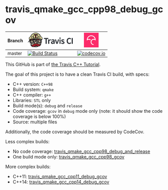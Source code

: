 # travis_qmake_gcc_cpp98_debug_gcov

Branch|[![Travis CI logo](TravisCI.png)](https://travis-ci.org)|[![Codecov logo](Codecov.png)](https://www.codecov.io)
---|---|---
master|[![Build Status](https://travis-ci.org/richelbilderbeek/travis_qmake_gcc_cpp98_debug_gcov.svg?branch=master)](https://travis-ci.org/richelbilderbeek/travis_qmake_gcc_cpp98_debug_gcov)|[![codecov.io](https://codecov.io/github/richelbilderbeek/travis_qmake_gcc_cpp98_debug_gcov/coverage.svg?branch=master)](https://codecov.io/github/richelbilderbeek/travis_qmake_gcc_cpp98_debug_gcov/branch/master)

This GitHub is part of [the Travis C++ Tutorial](https://github.com/richelbilderbeek/travis_cpp_tutorial).

The goal of this project is to have a clean Travis CI build, with specs:
 * C++ version: `C++98`
 * Build system: `qmake`
 * C++ compiler: `g++`
 * Libraries: `STL` only
 * Build mode(s): `debug` and `release`
 * Code coverage: `gcov` in `debug` mode only (note: it should show the code coverage is below 100%)
 * Source: multiple files

Additionally, the code coverage should be measured by CodeCov.

Less complex builds:
 * No code coverage: [travis_qmake_gcc_cpp98_debug_and_release](https://www.github.com/richelbilderbeek/travis_qmake_gcc_cpp98_debug_and_release)
 * One build mode only: [travis_qmake_gcc_cpp98_gcov](https://www.github.com/richelbilderbeek/travis_qmake_gcc_cpp98_gcov)

More complex builds:
 * C++11: [travis_qmake_gcc_cpp11_debug_gcov](https://www.github.com/richelbilderbeek/travis_qmake_gcc_cpp11_debug_gcov)
 * C++14: [travis_qmake_gcc_cpp14_debug_gcov](https://www.github.com/richelbilderbeek/travis_qmake_gcc_cpp14_debug_gcov)
